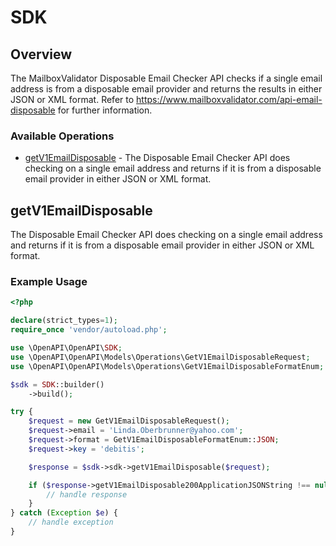 # SDK

## Overview

The MailboxValidator Disposable Email Checker API checks if a single email address is from a disposable email provider and returns the results in either JSON or XML format. Refer to https://www.mailboxvalidator.com/api-email-disposable for further information.

### Available Operations

* [getV1EmailDisposable](#getv1emaildisposable) - The Disposable Email Checker API does checking on a single email address and returns if it is from a disposable email provider in either JSON or XML format.

## getV1EmailDisposable

The Disposable Email Checker API does checking on a single email address and returns if it is from a disposable email provider in either JSON or XML format.

### Example Usage

```php
<?php

declare(strict_types=1);
require_once 'vendor/autoload.php';

use \OpenAPI\OpenAPI\SDK;
use \OpenAPI\OpenAPI\Models\Operations\GetV1EmailDisposableRequest;
use \OpenAPI\OpenAPI\Models\Operations\GetV1EmailDisposableFormatEnum;

$sdk = SDK::builder()
    ->build();

try {
    $request = new GetV1EmailDisposableRequest();
    $request->email = 'Linda.Oberbrunner@yahoo.com';
    $request->format = GetV1EmailDisposableFormatEnum::JSON;
    $request->key = 'debitis';

    $response = $sdk->sdk->getV1EmailDisposable($request);

    if ($response->getV1EmailDisposable200ApplicationJSONString !== null) {
        // handle response
    }
} catch (Exception $e) {
    // handle exception
}
```
